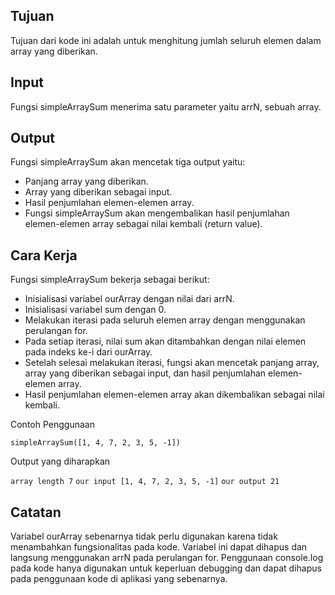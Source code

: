 ## Tujuan
  Tujuan dari kode ini adalah untuk menghitung jumlah seluruh elemen dalam array yang diberikan.

## Input
  Fungsi simpleArraySum menerima satu parameter yaitu arrN, sebuah array.

## Output
  Fungsi simpleArraySum akan mencetak tiga output yaitu:

  - Panjang array yang diberikan.
  - Array yang diberikan sebagai input.
  - Hasil penjumlahan elemen-elemen array.
  - Fungsi simpleArraySum akan mengembalikan hasil penjumlahan elemen-elemen array sebagai nilai kembali (return value).

## Cara Kerja
  Fungsi simpleArraySum bekerja sebagai berikut:

  - Inisialisasi variabel ourArray dengan nilai dari arrN.
  - Inisialisasi variabel sum dengan 0.
  - Melakukan iterasi pada seluruh elemen array dengan menggunakan perulangan for.
  - Pada setiap iterasi, nilai sum akan ditambahkan dengan nilai elemen pada indeks ke-i dari ourArray.
  - Setelah selesai melakukan iterasi, fungsi akan mencetak panjang array, array yang diberikan sebagai input, dan hasil penjumlahan elemen-elemen array.
  - Hasil penjumlahan elemen-elemen array akan dikembalikan sebagai nilai kembali.

  Contoh Penggunaan

  `simpleArraySum([1, 4, 7, 2, 3, 5, -1])`
  
  Output yang diharapkan

  `array length 7`
  `our input [1, 4, 7, 2, 3, 5, -1]`
  `our output 21`

## Catatan
  Variabel ourArray sebenarnya tidak perlu digunakan karena tidak menambahkan fungsionalitas pada kode. Variabel ini dapat dihapus dan langsung menggunakan arrN pada perulangan for.
  Penggunaan console.log pada kode hanya digunakan untuk keperluan debugging dan dapat dihapus pada penggunaan kode di aplikasi yang sebenarnya.